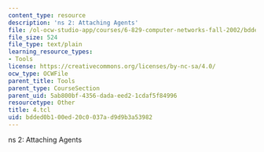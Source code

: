 ```yaml
---
content_type: resource
description: 'ns 2: Attaching Agents'
file: /ol-ocw-studio-app/courses/6-829-computer-networks-fall-2002/bdded0b100ed20c0037ad9d9b3a53982_4.tcl
file_size: 524
file_type: text/plain
learning_resource_types:
- Tools
license: https://creativecommons.org/licenses/by-nc-sa/4.0/
ocw_type: OCWFile
parent_title: Tools
parent_type: CourseSection
parent_uid: 5ab800bf-4356-dada-eed2-1cdaf5f84996
resourcetype: Other
title: 4.tcl
uid: bdded0b1-00ed-20c0-037a-d9d9b3a53982
---
```

ns 2: Attaching Agents